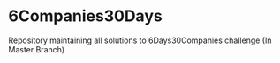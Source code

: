 # 6Companies30Days
Repository maintaining all solutions to 6Days30Companies challenge
(In Master Branch)
